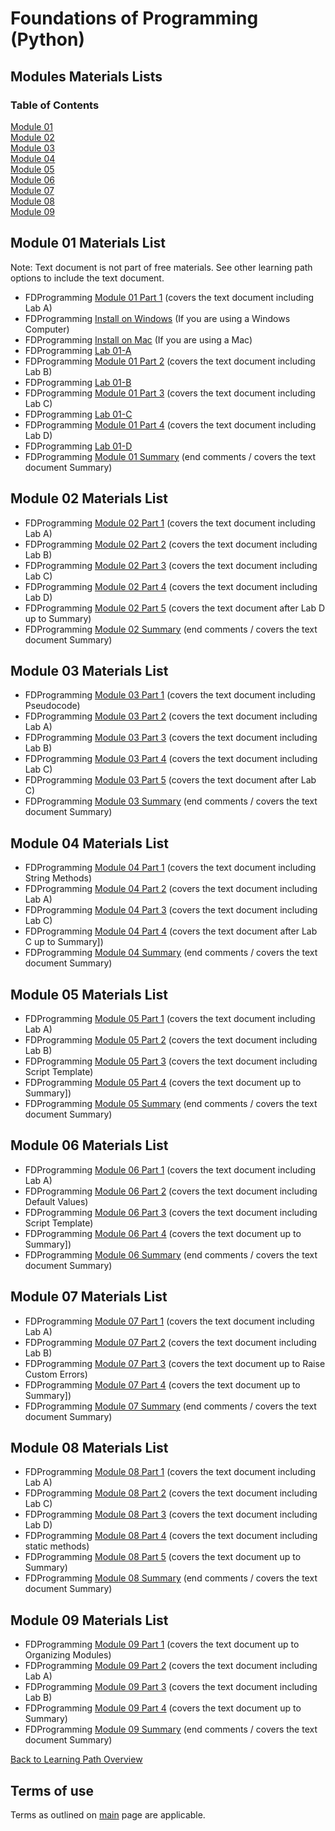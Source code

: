 # Foundations of Programming (Python)

## Modules Materials Lists

### Table of Contents
[Module 01](#module-01-materials-list)  
[Module 02](#module-02-materials-list)  
[Module 03](#module-03-materials-list)  
[Module 04](#module-04-materials-list)  
[Module 05](#module-05-materials-list)  
[Module 06](#module-06-materials-list)  
[Module 07](#module-07-materials-list)  
[Module 08](#module-08-materials-list)  
[Module 09](#module-09-materials-list)  

## Module 01 Materials List
Note: Text document is not part of free materials. See other learning path options to include the text document.
* FDProgramming [Module 01 Part 1](https://youtu.be/xoqWGAxwrZ0) (covers the text document including Lab A)
* FDProgramming [Install on Windows](https://youtu.be/RtLLqbY7PbA) (If you are using a Windows Computer)
* FDProgramming [Install on Mac](https://youtu.be/iWHSEzXVfcc) (If you are using a Mac)
* FDProgramming [Lab 01-A](content/Lab_01_A.md)
* FDProgramming [Module 01 Part 2](https://youtu.be/B83xIjdl1no) (covers the text document including Lab B)
* FDProgramming [Lab 01-B](content/Lab_01_B.md)
* FDProgramming [Module 01 Part 3](https://youtu.be/s1tbLL8HFUs) (covers the text document including Lab C)
* FDProgramming [Lab 01-C](content/Lab_01_C.md)
* FDProgramming [Module 01 Part 4](https://youtu.be/VhLSrMcg5Vg) (covers the text document including Lab D)
* FDProgramming [Lab 01-D](content/Lab_01_D.md)
* FDProgramming [Module 01 Summary](https://youtu.be/OamRCosJuDY) (end comments / covers the text document Summary)

## Module 02 Materials List
* FDProgramming [Module 02 Part 1]() (covers the text document including Lab A)  
* FDProgramming [Module 02 Part 2]() (covers the text document including Lab B)  
* FDProgramming [Module 02 Part 3]() (covers the text document including Lab C)  
* FDProgramming [Module 02 Part 4]() (covers the text document including Lab D)  
* FDProgramming [Module 02 Part 5]() (covers the text document after Lab D up to Summary)  
* FDProgramming [Module 02 Summary]() (end comments / covers the text document Summary)  

## Module 03 Materials List
* FDProgramming [Module 03 Part 1]() (covers the text document including Pseudocode)  
* FDProgramming [Module 03 Part 2]() (covers the text document including Lab A)  
* FDProgramming [Module 03 Part 3]() (covers the text document including Lab B)  
* FDProgramming [Module 03 Part 4]() (covers the text document including Lab C)  
* FDProgramming [Module 03 Part 5]() (covers the text document after Lab C)  
* FDProgramming [Module 03 Summary]() (end comments / covers the text document Summary)  

## Module 04 Materials List
* FDProgramming [Module 04 Part 1]() (covers the text document including String Methods)  
* FDProgramming [Module 04 Part 2]() (covers the text document including Lab A)  
* FDProgramming [Module 04 Part 3]() (covers the text document including Lab C)  
* FDProgramming [Module 04 Part 4]() (covers the text document after Lab C up to Summary])  
* FDProgramming [Module 04 Summary]() (end comments / covers the text document Summary)  

## Module 05 Materials List
* FDProgramming [Module 05 Part 1]() (covers the text document including Lab A)  
* FDProgramming [Module 05 Part 2]() (covers the text document including Lab B)  
* FDProgramming [Module 05 Part 3]() (covers the text document including Script Template)  
* FDProgramming [Module 05 Part 4]() (covers the text document up to Summary])  
* FDProgramming [Module 05 Summary]() (end comments / covers the text document Summary)  

## Module 06 Materials List
* FDProgramming [Module 06 Part 1]() (covers the text document including Lab A)  
* FDProgramming [Module 06 Part 2]() (covers the text document including Default Values)  
* FDProgramming [Module 06 Part 3]() (covers the text document including Script Template)  
* FDProgramming [Module 06 Part 4]() (covers the text document up to Summary])  
* FDProgramming [Module 06 Summary]() (end comments / covers the text document Summary)  

## Module 07 Materials List
* FDProgramming [Module 07 Part 1]() (covers the text document including Lab A)  
* FDProgramming [Module 07 Part 2]() (covers the text document including Lab B)  
* FDProgramming [Module 07 Part 3]() (covers the text document up to Raise Custom Errors)  
* FDProgramming [Module 07 Part 4]() (covers the text document up to Summary])  
* FDProgramming [Module 07 Summary]() (end comments / covers the text document Summary)  

## Module 08 Materials List
* FDProgramming [Module 08 Part 1]() (covers the text document including Lab A)  
* FDProgramming [Module 08 Part 2]() (covers the text document including Lab C)  
* FDProgramming [Module 08 Part 3]() (covers the text document including Lab D)  
* FDProgramming [Module 08 Part 4]() (covers the text document including static methods)  
* FDProgramming [Module 08 Part 5]() (covers the text document up to Summary)  
* FDProgramming [Module 08 Summary]() (end comments / covers the text document Summary)  

## Module 09 Materials List
* FDProgramming [Module 09 Part 1]() (covers the text document up to Organizing Modules)  
* FDProgramming [Module 09 Part 2]() (covers the text document including Lab A)  
* FDProgramming [Module 09 Part 3]() (covers the text document including Lab B)  
* FDProgramming [Module 09 Part 4]() (covers the text document up to Summary)  
* FDProgramming [Module 09 Summary]() (end comments / covers the text document Summary)  

[Back to Learning Path Overview](README.md)  

## Terms of use
Terms as outlined on [main](../README.md#terms-of-use) page are applicable.  
